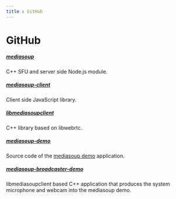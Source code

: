```yaml
---
title : GitHub
---
```



# GitHub

##### [mediasoup](https://github.com/versatica/mediasoup/)

C++ SFU and server side Node.js module.

##### [mediasoup-client](https://github.com/versatica/mediasoup-client/)

Client side JavaScript library.

##### [libmediasoupclient](https://github.com/versatica/libmediasoupclient/)

C++ library based on libwebrtc.

##### [mediasoup-demo](https://github.com/versatica/mediasoup-demo/)

Source code of the [mediasoup demo](https://demo.mediasoup.org) application.

##### [mediasoup-broadcaster-demo](https://github.com/versatica/mediasoup-broadcaster-demo/)

libmediasoupclient based C++ application that produces the system microphone and webcam into the mediasoup demo.
